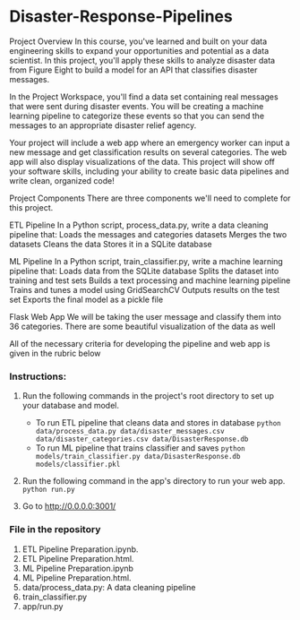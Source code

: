 # Disaster-Response-Pipelines

Project Overview In this course, you've learned and built on your data engineering skills to expand your opportunities and potential as a data scientist. In this project, you'll apply these skills to analyze disaster data from Figure Eight to build a model for an API that classifies disaster messages.

In the Project Workspace, you'll find a data set containing real messages that were sent during disaster events. You will be creating a machine learning pipeline to categorize these events so that you can send the messages to an appropriate disaster relief agency.

Your project will include a web app where an emergency worker can input a new message and get classification results on several categories. The web app will also display visualizations of the data. This project will show off your software skills, including your ability to create basic data pipelines and write clean, organized code!

Project Components There are three components we'll need to complete for this project.

ETL Pipeline In a Python script, process_data.py, write a data cleaning pipeline that: Loads the messages and categories datasets Merges the two datasets Cleans the data Stores it in a SQLite database

ML Pipeline In a Python script, train_classifier.py, write a machine learning pipeline that: Loads data from the SQLite database Splits the dataset into training and test sets Builds a text processing and machine learning pipeline Trains and tunes a model using GridSearchCV Outputs results on the test set Exports the final model as a pickle file

Flask Web App We will be taking the user message and classify them into 36 categories. There are some beautiful visualization of the data as well

All of the necessary criteria for developing the pipeline and web app is given in the rubric below


### Instructions:

1. Run the following commands in the project's root directory to set up your database and model.

    - To run ETL pipeline that cleans data and stores in database
        `python data/process_data.py data/disaster_messages.csv data/disaster_categories.csv data/DisasterResponse.db`
    - To run ML pipeline that trains classifier and saves
        `python models/train_classifier.py data/DisasterResponse.db models/classifier.pkl`

2. Run the following command in the app's directory to run your web app.
    `python run.py`

3. Go to http://0.0.0.0:3001/

### File in the repository
  
 1. ETL Pipeline Preparation.ipynb.
 2. ETL Pipeline Preparation.html.
 3. ML Pipeline Preparation.ipynb
 4. ML Pipeline Preparation.html.
 5. data/process_data.py: A data cleaning pipeline 
 6. train_classifier.py
 7. app/run.py



